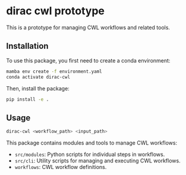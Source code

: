 # dirac cwl prototype

This is a prototype for managing CWL workflows and related tools.

## Installation

To use this package, you first need to create a conda environment:

```bash
mamba env create -f environment.yaml
conda activate dirac-cwl
```

Then, install the package:

```bash
pip install -e .
```

## Usage

```bash
dirac-cwl <workflow_path> <input_path>
```

This package contains modules and tools to manage CWL workflows:

- `src/modules`: Python scripts for individual steps in workflows.
- `src/cli`: Utility scripts for managing and executing CWL workflows.
- `workflows`: CWL workflow definitions.
